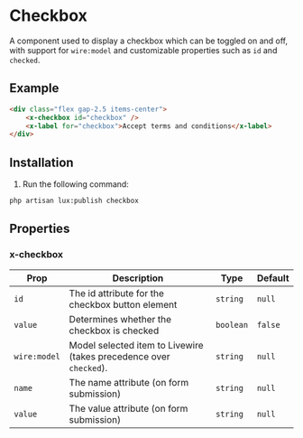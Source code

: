 # Checkbox
A component used to display a checkbox which can be toggled on and off, with support for `wire:model` and customizable properties such as `id` and `checked`.

## Example
```html
<div class="flex gap-2.5 items-center">
    <x-checkbox id="checkbox" />
    <x-label for="checkbox">Accept terms and conditions</x-label>
</div>
```

## Installation

1. Run the following command:

```bash
php artisan lux:publish checkbox
```

## Properties

### x-checkbox
| Prop      | Description                                      | Type      | Default |
|-----------|--------------------------------------------------|-----------|---------|
| `id`      | The id attribute for the checkbox button element | `string`  | `null`  |
| `value`   | Determines whether the checkbox is checked       | `boolean` | `false` |
| `wire:model` | Model selected item to Livewire (takes precedence over `checked`). | `string` | `null` |
| `name`    | The name attribute (on form submission) | `string`  | `null`  |
| `value`   | The value attribute (on form submission) | `string`  | `null`  |
